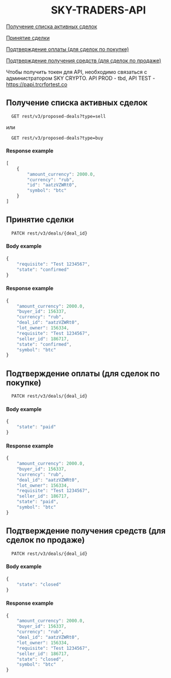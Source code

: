 <h1 align="center">SKY-TRADERS-API</h1>

[Получение списка активных сделок](#activeDeals)

[Принятие сделки](#acceptDeal)

[Подтверждение оплаты (для сделок по покупке)](#approvePayment)

[Подтверждение получения средств (для сделок по продаже)](#approveReceiving)

Чтобы получить токен для API, необходимо связаться с администратором SKY CRYPTO.
API PROD - tbd, API TEST - https://papi.trcrfortest.co

<a name="activeDeals"></a>
## Получение списка активных сделок

```http
  GET rest/v3/proposed-deals?type=sell
```
или
```http
  GET rest/v3/proposed-deals?type=buy
```

#### Response example

```javascript
[
    {
        "amount_currency": 2000.0,
        "currency": "rub",
        "id": "aatzVZWRt0",
        "symbol": "btc"
    }
]
```

<a name="acceptDeal"></a>
## Принятие сделки

```http
  PATCH rest/v3/deals/{deal_id}
```

#### Body example

```javascript
{
    "requisite": "Test 1234567",
    "state": "confirmed"
}
```

#### Response example

```javascript
{
    "amount_currency": 2000.0,
    "buyer_id": 156337,
    "currency": "rub",
    "deal_id": "aatzVZWRt0",
    "lot_owner": 156334,
    "requisite": "Test 1234567",
    "seller_id": 186717,
    "state": "confirmed",
    "symbol": "btc"
}
```

<a name="approvePayment"></a>
## Подтверждение оплаты (для сделок по покупке)

```http
  PATCH rest/v3/deals/{deal_id}
```

#### Body example

```javascript
{
    "state": "paid"
}
```

#### Response example

```javascript
{
    "amount_currency": 2000.0,
    "buyer_id": 156337,
    "currency": "rub",
    "deal_id": "aatzVZWRt0",
    "lot_owner": 156334,
    "requisite": "Test 1234567",
    "seller_id": 186717,
    "state": "paid",
    "symbol": "btc"
}
```

<a name="approveReceiving"></a>
## Подтверждение получения средств (для сделок по продаже)

```http
  PATCH rest/v3/deals/{deal_id}
```

#### Body example

```javascript
{
    "state": "closed"
}
```

#### Response example

```javascript
{
    "amount_currency": 2000.0,
    "buyer_id": 156337,
    "currency": "rub",
    "deal_id": "aatzVZWRt0",
    "lot_owner": 156334,
    "requisite": "Test 1234567",
    "seller_id": 186717,
    "state": "closed",
    "symbol": "btc"
}
```
